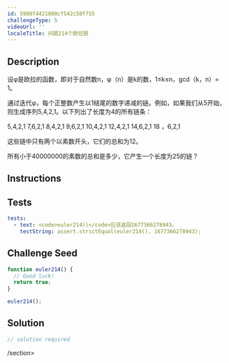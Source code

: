 ```yaml
---
id: 5900f4421000cf542c50ff55
challengeType: 5
videoUrl: ''
localeTitle: 问题214个欧拉链
---
```


## Description
<section id="description">设φ是欧拉的函数，即对于自然数n，φ（n）是k的数，1≤k≤n，gcd（k，n）= 1。 <p>通过迭代φ，每个正整数产生以1结尾的数字递减的链。例如，如果我们从5开始，则生成序列5,4,2,1。以下列出了长度为4的所有链条： </p><p> 5,4,2,1 7,6,2,1 8,4,2,1 9,6,2,1 10,4,2,1 12,4,2,1 14,6,2,1 18 ，6,2,1 </p><p>这些链中只有两个以素数开头，它们的总和为12。 </p><p>所有小于40000000的素数的总和是多少，它产生一个长度为25的链？ </p></section>

## Instructions
<section id="instructions">
</section>

## Tests
<section id='tests'>

```yml
tests:
  - text: <code>euler214()</code>应该返回1677366278943。
    testString: assert.strictEqual(euler214(), 1677366278943);

```

</section>

## Challenge Seed
<section id='challengeSeed'>

<div id='js-seed'>

```js
function euler214() {
  // Good luck!
  return true;
}

euler214();

```

</div>



</section>

## Solution
<section id='solution'>

```js
// solution required
```

/section>
